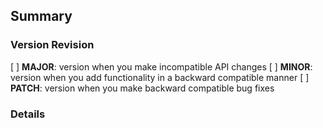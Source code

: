 <!--
Please title your pull request as one of the following:
[FEATURE] - Description of the new feature
[UPDATE] - Description of the update
[BUG] - Description of the bug fix
[DOCS] - Description of the documentation changes
[MAINT] - Description of the maintenance to the repository

If pull request contains breaking changes please append "!" to the "[]" in the title ie. "[UPDATE]! - Description of the update".

When merging use [Squash and merge](https://docs.github.com/en/pull-requests/collaborating-with-pull-requests/incorporating-changes-from-a-pull-request/about-pull-request-merges#squash-and-merge-your-commits) so the commit history uses the title of the pull request.
-->

## Summary

<!--
Please provide one to two sentance overview of the pull request changes.

If this pull request resolves a GitHub issue please uncomment this line with the issue number so that it will be automatically resovled when this pull request is merged, ie. resolves: #123:

resolves: #<issue number>
-->

### Version Revision

<!--
Please select the revision for these changes based on Semantic Versioning: https://semver.org/
-->

[ ] **MAJOR**: version when you make incompatible API changes
[ ] **MINOR**: version when you add functionality in a backward compatible manner
[ ] **PATCH**: version when you make backward compatible bug fixes

<!--
If revision is MAJOR, please uncomment this line and describe the breaking changes:
Breaking Changes:
-->

### Details

<!--
Please provide full details about what was changed and why.
-->
